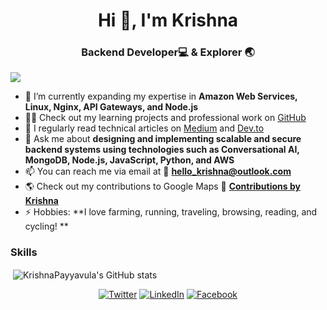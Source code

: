 <h1 align="center">Hi 👋, I'm Krishna</h1>
<h3 align="center">Backend Developer💻 & Explorer 🌏 </h3>

<p align="left"> <img src="https://komarev.com/ghpvc/?username=KrishnaPayyavula&color=brightgreen&style=plastic&label=PROFILE+VIEWS" /> </p>

- 🌱 I’m currently expanding my expertise in **Amazon Web Services, Linux, Nginx, API Gateways, and Node.js**
- 👨‍💻 Check out my learning projects and professional work on [GitHub](https://github.com/KrishnaPayyavula)
- 📝 I regularly read technical articles on [Medium](https://medium.com/@krishnapayyavula) and [Dev.to](https://dev.to/krishnapayyavula)
- 💬 Ask me about **designing and implementing scalable and secure backend systems using technologies such as Conversational AI, MongoDB, Node.js, JavaScript, Python, and  AWS**
- 📫 You can reach me via email at 💌 **hello_krishna@outlook.com**
- 🌎 Check out my contributions to Google Maps 🧭 [**Contributions by Krishna**](https://maps.app.goo.gl/Zm6X6z2zEFaz3Kux8)
- ⚡ Hobbies: **I love farming, running, traveling, browsing, reading, and cycling! **

### Skills

<p>&nbsp;<img align="center" src="https://github-readme-stats.vercel.app/api?username=KrishnaPayyavula&show_icons=true" alt="KrishnaPayyavula's GitHub stats" /></p>

<p align="center">
<a href="https://twitter.com/hola_krishna" target="_blank"><img src="https://img.shields.io/twitter/follow/hola_krishna?logo=twitter&style=for-the-badge" alt="Twitter"></a>
<a href="https://www.linkedin.com/in/krishnapayyavula/" target="_blank"><img src="https://img.shields.io/badge/-LinkedIn-blue?style=for-the-badge&logo=linkedin&color=blue" alt="LinkedIn"></a>
<a href="https://www.facebook.com/venkatakrishna.payyavula/" target="_blank"><img src="https://img.shields.io/badge/-Facebook-blue?style=for-the-badge&logo=facebook&color=blue" alt="Facebook"></a>
</p>
